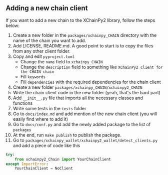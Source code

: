 Adding a new chain client
--------------------------

If you want to add a new chain to the XChainPy2 library, follow the steps below:

1. Create a new folder in the `packages/xchainpy_CHAIN` directory with the name of the chain you want to add.
2. Add LICENSE, README.md. A good point to start is to copy the files from any other client folder.
3. Copy and edit `pyproject.toml`
   - Change the `name` field to `xchainpy_CHAIN`
   - Change the `description` field to something like `XChainPy2 client for the CHAIN chain`
   - Fill `keywords` 
   - Fill `dependencies` with the required dependencies for the chain client
4. Create a new folder `packages/xchainpy_CHAIN/xchainpy2_CHAIN`
5. Write the chain client code in the new folder (yeah, that's the hard part)
6. Add `__init__.py` file that imports all the necessary classes and functions
7. Write some tests in the `tests` folder
8. Go to `docs/index.md` and add mention of the new chain client (you will easily find where to add it)
9. Go to `docs/conf.py` and add the newly added package to the list of `packages`
10. At the end, run `make publish` to publish the package.
11. Go to `packages/xchainpy_wallet/xchainpy2_wallet/detect_clients.py` and add a piece of code like this 
 
```python
try:
    from xchainpy2_Chain import YourChainClient
except ImportError:
    YourChainClient = NoClient
```
